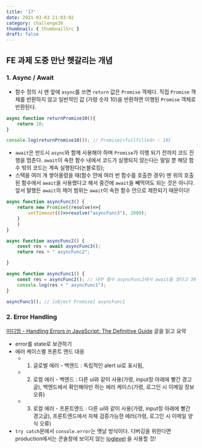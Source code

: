 ```yaml
---
title: '17'
date: 2021-03-03 21:03:92
category: challenge30
thumbnail: { thumbnailSrc }
draft: false
---
```


## FE 과제 도중 만난 헷갈리는 개념 

### 1. Async / Await
- 함수 정의 시 맨 앞에 `async`를 쓰면 `return` 값은 `Promise` 객체다. 직접 `Promise` 객체를 반환하지 않고 일반적인 값 (가령 숫자 10)을 반환하면 이행된 `Promise` 객체로 반환된다. 
```js
async function returnPromise10(){
    return 10;
}

console.log(returnPromise10()); // Promise{<fullfilled> : 10}

```
- `await`은 반드시 `async`와 함께 사용해야 하며 `Promise`가 이행 되기 전까지 코드 진행을 멈춘다. `await`이 속한 함수 내에서 코드가 실행되지 않는다는 말일 뿐 해당 함수 밖의 코드는 계속 실행된다(논블로킹);
- 스택을 여러 개 쌓아올렸을 때(함수 안에 여러 번 함수를 호출한 경우) 맨 위의 호출된 함수에서 `await`을 사용했다고 해서 중간에 `await`을 빼먹어도 되는 것은 아니다. 앞서 말했든 `await`의 제어 범위는 `await`이 속한 함수 안으로 제한되기 때문이다! 

```js
async function asyncFunc3() {
    return new Promise((resolve)=>{
        setTimeout(()=>resolve("asyncFunc3"), 2000);
    }
    )
}

async function asyncFunc2() {
    const res = await asyncFunc3(); 
    return res + " asyncFunc2";

}

async function asyncFunc1() {
    const res = asyncFunc2(); // 내부 함수 asyncFunc2에서 await을 썼다고 39번째 줄에서 멈추지 않는다. 
    console.log(res + " asyncFunc1");
}

asyncFunc1(); // [object Promise] asyncFunc1

```

### 2. Error Handling
[미디엄 - Handling Errors in JavaScript: The Definitive Guide](https://levelup.gitconnected.com/the-definite-guide-to-handling-errors-gracefully-in-javascript-58424d9c60e6) 글을 읽고 요약

- error를 state로 보관하기 
- 에러 케이스별 프론트 엔드 대응
    - 1. 글로벌 에러 - 백엔드 : 독립적인 alert ui로 표시됨, 
    - 2. 로컬 에러 - 백엔드 : 다른 ui와 같이 사용(가령, input창 아래에 빨간 경고글), 백엔드에서 확인해야만 하는 에러 케이스(가령, 로그인 시 이메일 정보 오류)
    - 3. 로컬 에러 - 프론트엔드 : 다른 ui와 같이 사용(가령, input창 아래에 빨간 경고글), 프론트엔드에서 자체 검증가능한 에러(가령, 로그인 시 이메일 양식 오류)
- `try catch`문에서 `console.error`는 옛날 방식이다. 디버깅을 위한다면 production에서는 콘솔창에 보이지 않는 [loglevel](https://www.npmjs.com/package/loglevel) 을 사용할 것!
